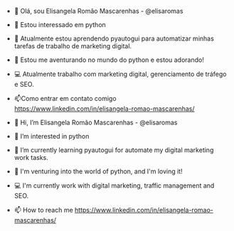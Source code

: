 - 👋 Olá, sou Elisangela Romão Mascarenhas - @elisaromas
- 👀 Estou interessado em python
- 🌱 Atualmente estou aprendendo pyautogui para automatizar minhas tarefas de trabalho de marketing digital.
- 💞️ Estou me aventurando no mundo do python e estou adorando!
- 💻 Atualmente trabalho com marketing digital, gerenciamento de tráfego e SEO.
- 📫Como entrar em contato comigo https://www.linkedin.com/in/elisangela-romao-mascarenhas/



- 👋 Hi, I’m Elisangela Romão Mascarenhas - @elisaromas
- 👀 I’m interested in python
- 🌱 I’m currently learning pyautogui for automate my digital marketing work tasks.
- 💞️ I'm venturing into the world of python, and I'm loving it!
- 💻 I'm currently work with digital marketing, traffic management and SEO.
- 📫 How to reach me https://www.linkedin.com/in/elisangela-romao-mascarenhas/

<!---
elisaromas/elisaromas is a ✨ special ✨ repository because its `README.md` (this file) appears on your GitHub profile.
You can click the Preview link to take a look at your changes.
--->
